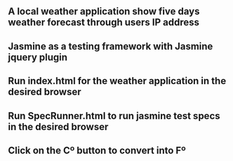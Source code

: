 

## A local weather application show five days weather forecast through users IP address

## Jasmine as a testing framework with Jasmine jquery plugin

## Run index.html for the weather application in the desired browser

## Run SpecRunner.html to run jasmine test specs in the desired browser

## Click on the Cº button to convert into Fº
